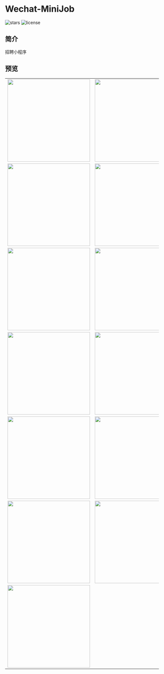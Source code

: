 # Wechat-MiniJob

![stars](https://img.shields.io/github/stars/Zoctan/Wechat-MiniJob.svg?style=flat-square&label=Stars)
![license](https://img.shields.io/github/license/Zoctan/Wechat-MiniJob.svg?style=flat-square)

## 简介

招聘小程序

## 预览


<table>
	<tr>
		<td><img src="README/index1.png" width=270/></td>
		<td><img src="README/index2.png" width=270/></td>
	</tr>
	<tr>
		<td><img src="README/companyList.png" width=270/></td>
		<td><img src="README/company1.png" width=270/></td>
	</tr>
	<tr>
		<td><img src="README/company2.png" width=270/></td>
		<td><img src="README/position1.png" width=270/></td>
	</tr>
	<tr>
		<td><img src="README/position2.png" width=270/></td>
		<td><img src="README/me1.png" width=270/></td>
	</tr>
	<tr>
		<td><img src="README/me2.png" width=270/></td>
		<td><img src="README/me3.png" width=270/></td>
	</tr>
	<tr>
		<td><img src="README/me4.png" width=270/></td>
		<td><img src="README/me5.png" width=270/></td>
	</tr>
	<tr>
		<td><img src="README/me6.png" width=270/></td>
	</tr>
</table>
